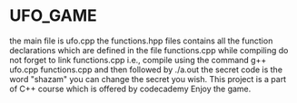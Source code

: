 # UFO_GAME
the main file is ufo.cpp
the functions.hpp files contains all the function declarations which are defined in the file functions.cpp
while compiling do not forget to link functions.cpp i.e., compile using the command g++ ufo.cpp functions.cpp and then followed by ./a.out
the secret code is the word "shazam"
you can change the secret you wish.
This project is a part of  C++ course which is offered by codecademy
Enjoy the game.
